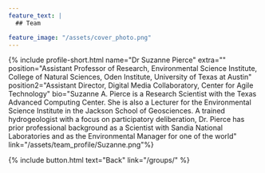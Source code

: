 ```yaml
---
feature_text: |
  ## Team

feature_image: "/assets/cover_photo.png"
---
```

{% include profile-short.html name="Dr Suzanne Pierce" extra="" position="Assistant Professor of Research, Environmental Science Institute, College of Natural Sciences, Oden Institute, University of Texas at Austin" position2="Assistant Director, Digital Media Collaboratory, Center for Agile Technology"  bio="Suzanne A. Pierce is a Research Scientist with the Texas Advanced Computing Center. She is also a Lecturer for the Environmental Science Institute in the Jackson School of Geosciences. A trained hydrogeologist with a focus on participatory deliberation, Dr. Pierce has prior professional background as a Scientist with Sandia National Laboratories and as the Environmental Manager for one of the world" link="/assets/team_profile/Suzanne.png"%}



[]()



{% include button.html text="Back" link="/groups/" %}